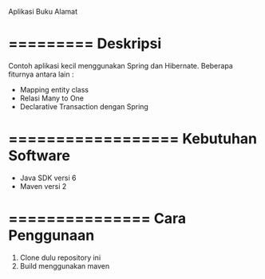 Aplikasi Buku Alamat

=========
Deskripsi
=========
Contoh aplikasi kecil menggunakan Spring dan Hibernate. 
Beberapa fiturnya antara lain : 

*  Mapping entity class
*  Relasi Many to One
*  Declarative Transaction dengan Spring

==================
Kebutuhan Software
==================
*  Java SDK versi 6
*  Maven versi 2

===============
Cara Penggunaan
===============

1. Clone dulu repository ini
2. Build menggunakan maven